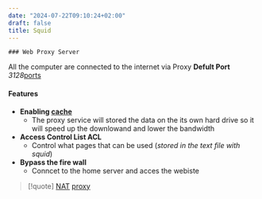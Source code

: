 ```yaml
---
date: "2024-07-22T09:10:24+02:00"
draft: false
title: Squid
---
```


    ### Web Proxy Server 

All the computer are connected to the internet via Proxy **Defult Port**
*3128*[ports](/Notes/posts/ports/ports)

#### Features

-   **Enabling [cache](/Notes/posts/nixos/cache)**
    -   The proxy service will stored the data on the its own hard drive
        so it will speed up the downlowand and lower the bandwidth
-   **Access Control List ACL**
    -   Control what pages that can be used (*stored in the text file
        with squid*)
-   **Bypass the fire wall**
    -   Conncet to the home server and acces the webiste

> \[!quote\] [NAT](/Notes/posts/Network/basic_network_connections/NAT)
> [proxy](/Notes/posts/Linux/Network_manipulation/proxy)
